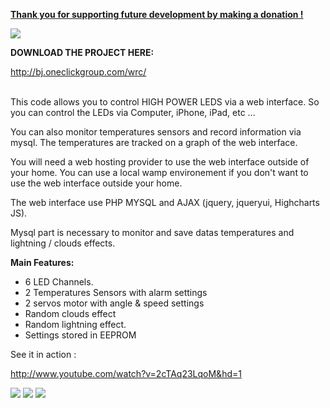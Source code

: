 <b><u>Thank you for supporting future development by making a donation !</u></b>

<a href='https://www.paypal.com/cgi-bin/webscr?cmd=_s-xclick&hosted_button_id=YKVP5YC6VNQ7J'><img src='https://www.paypalobjects.com/en_US/i/btn/btn_donateCC_LG.gif' /></a><br />

<b>DOWNLOAD THE PROJECT HERE:</b>

http://bj.oneclickgroup.com/wrc/
<br /><br />

This code allows you to control HIGH POWER LEDS via a web interface. So you can control the LEDs via Computer, iPhone, iPad, etc ...

You can also monitor temperatures sensors and record information via mysql. The temperatures are tracked on a graph of the web interface.

You will need a web hosting provider to use the web interface outside of your home. You can use a local wamp environement if you don't want to use the web interface outside your home.

The web interface use PHP MYSQL and AJAX (jquery, jqueryui, Highcharts JS).

Mysql part is necessary to monitor and save datas temperatures and lightning  / clouds effects.


<b>Main Features:</b>

<ul>
<li>
6 LED Channels.<br>
</li>
<li>
2 Temperatures Sensors with alarm settings<br>
</li>
<li>
2 servos motor with angle & speed settings<br>
</li>
<li>
Random clouds effect<br>
</li>
<li>
Random lightning effect.<br>
</li>
<li>
Settings stored in EEPROM<br>
</li>
</ul>

See it in action  :

http://www.youtube.com/watch?v=2cTAq23LqoM&hd=1

<img src='http://bj.oneclickgroup.com/images/controller/dashboard.png' />

<img src='http://bj.oneclickgroup.com/images/controller/light.png' />

<img src='http://bj.oneclickgroup.com/images/controller/opts.png' />